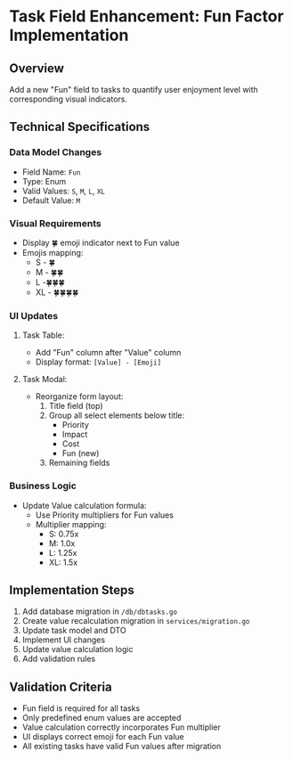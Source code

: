 # Task Field Enhancement: Fun Factor Implementation

## Overview
Add a new "Fun" field to tasks to quantify user enjoyment level with corresponding visual indicators.

## Technical Specifications

### Data Model Changes
- Field Name: `Fun`
- Type: Enum
- Valid Values: `S`, `M`, `L`, `XL`
- Default Value: `M`

### Visual Requirements
- Display 🍀 emoji indicator next to Fun value
- Emojis mapping:
  - S - 🍀
  - M - 🍀🍀
  - L -🍀🍀🍀
  - XL - 🍀🍀🍀🍀

### UI Updates
1. Task Table:
   - Add "Fun" column after "Value" column
   - Display format: `[Value] - [Emoji]`

2. Task Modal:
   - Reorganize form layout:
     1. Title field (top)
     2. Group all select elements below title:
        - Priority
        - Impact
        - Cost
        - Fun (new)
     3. Remaining fields

### Business Logic
- Update Value calculation formula:
  - Use Priority multipliers for Fun values
  - Multiplier mapping:
    - S: 0.75x
    - M: 1.0x
    - L: 1.25x
    - XL: 1.5x

## Implementation Steps
1. Add database migration in `/db/dbtasks.go`
2. Create value recalculation migration in `services/migration.go`
3. Update task model and DTO
4. Implement UI changes
5. Update value calculation logic
6. Add validation rules

## Validation Criteria
- Fun field is required for all tasks
- Only predefined enum values are accepted
- Value calculation correctly incorporates Fun multiplier
- UI displays correct emoji for each Fun value
- All existing tasks have valid Fun values after migration